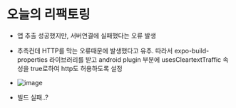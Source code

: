 # 오늘의 리팩토링
- 앱 추출 성공했지만, 서버연결에 실패했다는 오류 발생
- 추측컨데 HTTP를 막는 오류때문에 발생했다고 유추. 따라서 expo-build-properties 라이브러리를 받고 android plugin 부분에 usesCleartextTraffic 속성을 true로하여 http도 허용하도록 설정
- ![image](https://github.com/ChaeDoll/TIL/assets/108540812/5aa0abfa-3ba6-4ba9-9178-f0f850957c75)

- 빌드 실패..?
